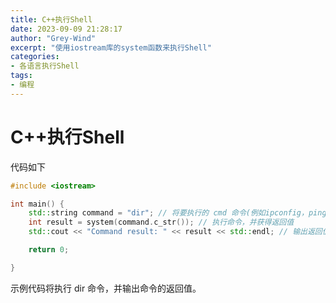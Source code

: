 ```yaml
---
title: C++执行Shell
date: 2023-09-09 21:28:17
author: "Grey-Wind"
excerpt: "使用iostream库的system函数来执行Shell"
categories:
- 各语言执行Shell
tags:
- 编程
---
```


# C++执行Shell

代码如下

```c++
#include <iostream>

int main() {
    std::string command = "dir"; // 将要执行的 cmd 命令(例如ipconfig，ping等)
    int result = system(command.c_str()); // 执行命令，并获得返回值
    std::cout << "Command result: " << result << std::endl; // 输出返回值

    return 0;

}
```

示例代码将执行 dir 命令，并输出命令的返回值。
